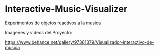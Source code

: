 # Interactive-Music-Visualizer
Experimentos de objetos reactivos a la musica

Imagenes y videos del Proyecto:

https://www.behance.net/gallery/97361379/Visualizador-interactivo-de-musica
